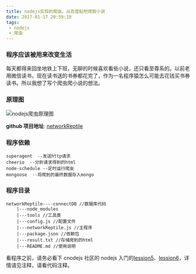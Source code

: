 ```yaml
---
title: nodejs实现的爬虫，从百度贴吧爬取小说
date: 2017-01-17 20:59:19
tags:
 - nodejs
 - 爬虫
---
```


### 程序应该被用来改变生活

每天都得来回坐地铁上下班，无聊的时候喜欢看些小说，还只看至尊系的。以前老用微信读书，现在读书送的书券都花完了，作为一名程序猿怎么可能去花钱买书券读书。所以我想了写个爬虫爬小说的想法。

### 原理图

![nodejs爬虫原理图](https://file.lantingshucheng.com/myblog/wlpc.png/default)

**github 项目地址**: [networkReptile](https://github.com/AndyliStudio/myApp/tree/master/nodeServer/server/networkReptile)

### 程序依赖

```
superagent  --发送http请求
cheerio  --分析请求得到的html
node-schedule --定时运行爬虫
mongoose  --将爬到的最终数据存入mongo
```

### 程序目录

```
networkReptile----connectDB //数据库代码
    |---node_modules
    |---tools //工具类
    |---config.js //配置文件
    |---networkReptile.js //主程序
    |---package.json //依赖包
    |---result.txt //存储爬到的html
    |---README.md //使用说明
```

看程序之前，请务必看下 cnodejs 社区的 nodejs 入门的[lession5](https://github.com/nqdeng/7-days-nodejs)、[lession6](https://github.com/nqdeng/7-days-nodejs)，详情请见注释，请看代码注释。
